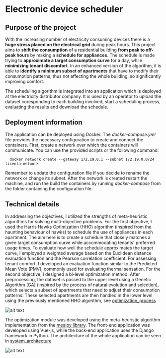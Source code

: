# Electronic device scheduler


## Purpose of the project

With the increasing number of electricity consuming devices there is a **huge stress placed on the electrical grid** during peak hours. This project aims to **shift the consumption** of a residential building **from peak to off-peak hours** by making a **schedule for appliances**. The schedule is made trying to **approximate a target consumption curve** for a day, while **minimizing tenant discomfort**. In an enhanced version of the algorithm, it is able to **identify a minimum subset of apartments** that have to modify their consumption patterns, thus not affecting the whole building, so significantly improving comfort.

The scheduling algorithm is integrated into an application which is deployed at the electricity distributor company. It is used by an operator to upload the dataset coresponding to each building involved, start a scheduling process, evaluating the results and download the schedule.


 ## Deployment information 
 
 The application can be deployed using Docker. The *docker-compose.yml* file provides the necessary configuration to create and connect the containers. 
 First, create a network over which the containers will communicate. You can use the provided scripts or the following command:

  ```
    docker network create --gateway 172.19.0.1 --subnet 172.19.0.0/24 licenta-network
  ```

  Remember to update the configuration file if you decide to rename the network or change its subnet.
  After the network is created restart the machine, and run the build the containers by running *docker-compose* from the folder containing the configuration file.
  


## Technical details

In addressing the objectives, I utilized the strengths of meta-heuristic algorithms for solving multi-objective problems. For the first objective, I used the Harris Hawks Optimization (HHO) algorithm (inspired from the haunting behaviour of hawks) to schedule the use of appliances in each apartment. The aim here is to create a schedule that closely matches a given target consumption curve while accommodating tenants' preferred usage times. To evaluate how well the schedule approximates the target curve, I employed a weighted average based on the Euclidean distance evaluation function and the Pearson correlation coefficient. For assessing tenant comfort, I developed an evaluation function similar to the Predicted Mean Vote (PMV), commonly used for evaluating thermal sensation.
For the second objective, I designed a bi-level optimization method. After preprocessing, the dataset is passed to the upper level using a Genetic Algorithm (GA) (inspired by the process of natural evolution and selection), which selects a subset of apartments that need to adjust their consumption patterns. These selected apartments are then handled in the lower level using the previously mentioned HHO algorithm, see [optimization_process]

![alt text][optimization_process]

[optimization_process]: https://github.com/Lagosa/consumption_scheduler_server/blob/main/images/algorithm%20steps.png "Optimization process"

The optimization module was developed using the meta-heuristic algorithm implementation from the [mealpy library](https://github.com/thieu1995/mealpy). The front-end application was developed using Vue-js, while the back-end application uses the Django framework in Python. The architecture of the whole application can be seen in [system_architecture]


![alt text][system_architecture]

[system_architecture]: https://github.com/Lagosa/consumption_scheduler_server/blob/main/images/system%20architecture.png "System architecture"



